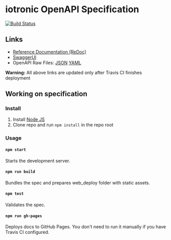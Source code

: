 # iotronic OpenAPI Specification
[![Build Status](https://travis-ci.com/MDSLab/iotronic-api.svg?branch=master)](https://travis-ci.com/MDSLab/iotronic-api)

## Links

- [Reference Documentation (ReDoc)](https://mdslab.github.io/iotronic-api/)
- [SwaggerUI](https://mdslab.github.io/iotronic-api/swagger-ui/)
- OpenAPI Raw Files: [JSON](https://mdslab.github.io/iotronic-api/openapi.json) [YAML](https://mdslab.github.io/iotronic-api/openapi.yaml)

**Warning:** All above links are updated only after Travis CI finishes deployment

## Working on specification
### Install

1. Install [Node JS](https://nodejs.org/)
2. Clone repo and run `npm install` in the repo root

### Usage

#### `npm start`
Starts the development server.

#### `npm run build`
Bundles the spec and prepares web_deploy folder with static assets.

#### `npm test`
Validates the spec.

#### `npm run gh-pages`
Deploys docs to GitHub Pages. You don't need to run it manually if you have Travis CI configured.
